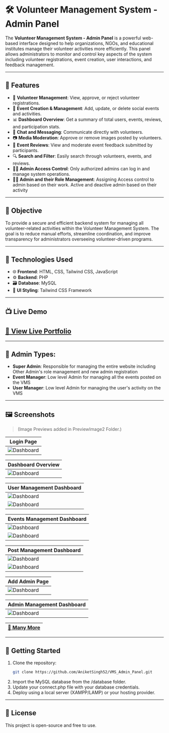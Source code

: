 # 🛠️ Volunteer Management System - Admin Panel

The **Volunteer Management System - Admin Panel** is a powerful web-based interface designed to help organizations, NGOs, and educational institutes manage their volunteer activities more efficiently. This panel allows administrators to monitor and control key aspects of the system including volunteer registrations, event creation, user interactions, and feedback management.

---

## 📌 Features

- 👥 **Volunteer Management**: View, approve, or reject volunteer registrations.
- 📅 **Event Creation & Management**: Add, update, or delete social events and activities.
- 📊 **Dashboard Overview**: Get a summary of total users, events, reviews, and participation stats.
- 💬 **Chat and Messaging**: Communicate directly with volunteers.
- 📷 **Media Moderation**: Approve or remove images posted by volunteers.
- 📝 **Event Reviews**: View and moderate event feedback submitted by participants.
- 🔍 **Search and Filter**: Easily search through volunteers, events, and reviews.
- 🧑‍💼 **Admin Access Control**: Only authorized admins can log in and manage system operations.
- 🧑‍💼 **Admin and their Role Management**: Assigning Access control to admin based on their work. Active and deactive admin based on their activity
---

## 🎯 Objective

To provide a secure and efficient backend system for managing all volunteer-related activities within the Volunteer Management System. The goal is to reduce manual efforts, streamline coordination, and improve transparency for administrators overseeing volunteer-driven programs.

---

## 🧰 Technologies Used

- 🌐 **Frontend**: HTML, CSS, Tailwind CSS, JavaScript
- ⚙️ **Backend**: PHP
- 🗃️ **Database**: MySQL
- 🎨 **UI Styling**: Tailwind CSS Framework

---
## 📺 Live Demo

[🔗 View Live Portfolio](https://volunteermanagement.42web.io/main/pages/admin/login_in2.php)
---
---

## 🧰 Admin Types:

- **Super Admin**: Responsible for managing the entire website including Other Admin's role management and new admin registration
- **Event Manager**: Low level Admin for managing all the events posted on the VMS
- **User Manager**: Low level Admin for managing the user's activity on the VMS


---

## 🖼️ Screenshots

> (Image Previews added in PreviewImage2 Folder.)

| Login Page |
|--------------------|
| ![Dashboard](PreviewImage2/login_page.png) |


| Dashboard Overview |
|--------------------|
| ![Dashboard](PreviewImage2/dashboard.png) |


| User Management Dashboard |
|--------------------|
| ![Dashboard](PreviewImage2/user_management1.png) |
| ![Dashboard](PreviewImage2/user_management2.png) |

| Events Management Dashboard |
|--------------------|
| ![Dashboard](PreviewImage2/event_management1.png) |
| ![Dashboard](PreviewImage2/event_management2.png) |

| Post Management Dashboard |
|--------------------|
| ![Dashboard](PreviewImage2/post_management1.png) |
| ![Dashboard](PreviewImage2/post_management2.png) |

| Add Admin Page |
|--------------------|
| ![Dashboard](PreviewImage2/add_admin.png) |

| Admin Management Dashboard |
|--------------------|
| ![Dashboard](PreviewImage2/Admin_management.png) |

| [🔗 Many More](https://volunteermanagement.42web.io/main/pages/admin/login_in2.php) |
|--------------------|

---
## 🚀 Getting Started

1. Clone the repository:
   ```bash
   git clone https://github.com/AniketSingh52/VMS_Admin_Panel.git
2. Import the MySQL database from the /database folder.
3. Update your connect.php file with your database credentials.
4. Deploy using a local server (XAMPP/LAMP) or your hosting provider.

---
## 📜 License

This project is open-source and free to use.

